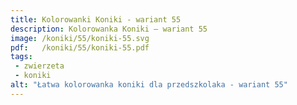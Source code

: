 ```yaml
---
title: Kolorowanki Koniki - wariant 55
description: Kolorowanka Koniki – wariant 55
image: /koniki/55/koniki-55.svg
pdf:   /koniki/55/koniki-55.pdf
tags:
 - zwierzeta
 - koniki
alt: "Łatwa kolorowanka koniki dla przedszkolaka - wariant 55"
---
```


